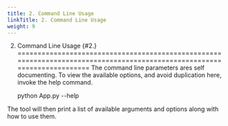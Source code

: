 ```yaml
---
title: 2. Command Line Usage
linkTitle: 2. Command Line Usage
weight: 9
---
```


2. Command Line Usage                                                                                              {#2.}
========================================================================================================================
The command line parameters ares self documenting.  To view the available options, and avoid duplication here, invoke
the help command.

    python App.py --help

The tool will then print a list of available arguments and options along with how to use them.